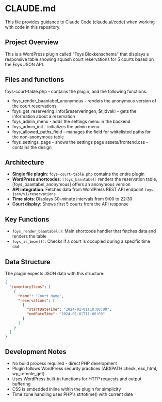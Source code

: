 # CLAUDE.md

This file provides guidance to Claude Code (claude.ai/code) when working with code in this repository.

## Project Overview

This is a WordPress plugin called "Foys Blokkenschema" that displays a responsive table showing squash court reservations for 5 courts based on the Foys JSON API.

## Files and functions

foys-court-table.php - contains the plugin, and the following functions:
- foys_render_baantabel_anonymous - renders the anonymous version of the court reservations
- foys_get_reservering_info($reserveringen, $tijdvak) - gets the information about a reservation
- foys_admin_menu - adds the settings menu in the backend
- foys_admin_init - initializes the admin menu
- foys_allowed_paths_field - manages the field for whitelisted paths for the non-anonymous table
- foys_settings_page - shows the settings page
assets/frontend.css - contains the design

## Architecture

- **Single file plugin**: `foys-court-table.php` contains the entire plugin
- **WordPress shortcodes**: `[foys_baantabel]` renders the reservation table, [foys_baantabel_anonymous] offers an anonymous version
- **API integration**: Fetches data from WordPress REST API endpoint `foys-json/v1/reservations`
- **Time slots**: Displays 30-minute intervals from 9:00 to 22:30
- **Court display**: Shows first 5 courts from the API response

## Key Functions

- `foys_render_baantabel()`: Main shortcode handler that fetches data and renders the table
- `foys_is_bezet()`: Checks if a court is occupied during a specific time slot

## Data Structure

The plugin expects JSON data with this structure:
```json
{
  "inventoryItems": [
    {
      "name": "Court Name",
      "reservations": [
        {
          "startDateTime": "2024-01-01T10:00:00",
          "endDateTime": "2024-01-01T11:00:00"
        }
      ]
    }
  ]
}
```

## Development Notes

- No build process required - direct PHP development
- Plugin follows WordPress security practices (ABSPATH check, esc_html, wp_remote_get)
- Uses WordPress built-in functions for HTTP requests and output buffering
- CSS is embedded inline within the plugin for simplicity
- Time zone handling uses PHP's strtotime() with current date
